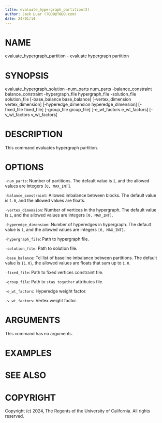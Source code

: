 ```yaml
---
title: evaluate_hypergraph_partition(2)
author: Jack Luar (TODO@TODO.com)
date: 24/01/14
---
```


# NAME

evaluate_hypergraph_partition - evaluate hypergraph partition

# SYNOPSIS

evaluate_hypergraph_solution
  -num_parts num_parts
  -balance_constraint balance_constraint
  -hypergraph_file hypergraph_file
  -solution_file solution_file
  [-base_balance base_balance]
  [-vertex_dimension vertex_dimension]
  [-hyperedge_dimension hyperedge_dimension]
  [-fixed_file fixed_file]
  [-group_file group_file]
  [-e_wt_factors e_wt_factors]
  [-v_wt_factors v_wt_factors] 


# DESCRIPTION

This command evaluates hypergraph partition.

# OPTIONS

`-num_parts`:  Number of partitions. The default value is `2`, and the allowed values are integers `[0, MAX_INT]`.

`-balance_constraint`:  Allowed imbalance between blocks. The default value is `1.0`, and the allowed values are floats.

`-vertex_dimension`:  Number of vertices in the hypergraph. The default value is `1`, and the allowed values are integers `[0, MAX_INT]`.

`-hyperedge_dimension`:  Number of hyperedges in hypergraph. The default value is `1`, and the allowed values are integers `[0, MAX_INT]`.

`-hypergraph_file`:  Path to hypergraph file.

`-solution_file`:  Path to solution file.

`-base_balance`:  Tcl list of baseline imbalance between partitions. The default value is `{1.0}`, the allowed values are floats that sum up to `1.0`.

`-fixed_file`:  Path to fixed vertices constraint file.

`-group_file`:  Path to `stay together` attributes file.

`-e_wt_factors`:  Hyperedge weight factor.

`-v_wt_factors`:  Vertex weight factor.

# ARGUMENTS

This command has no arguments.

# EXAMPLES

# SEE ALSO

# COPYRIGHT

Copyright (c) 2024, The Regents of the University of California. All rights reserved.
